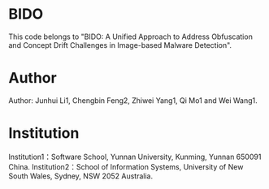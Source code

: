 # BIDO
This code belongs to "BIDO: A Unified Approach to Address Obfuscation and Concept Drift Challenges in Image-based Malware Detection".
# Author
Author:  Junhui Li1, Chengbin Feng2, Zhiwei Yang1, Qi Mo1 and Wei Wang1.
# Institution
Institution1：Software School, Yunnan University, Kunming, Yunnan 650091 China.
Institution2：School of Information Systems, University of New South Wales, Sydney, NSW 2052 Australia.
